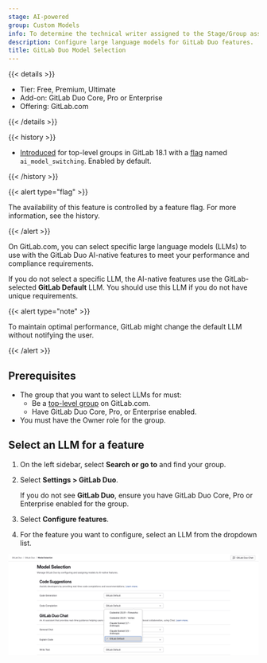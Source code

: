 ```yaml
---
stage: AI-powered
group: Custom Models
info: To determine the technical writer assigned to the Stage/Group associated with this page, see https://handbook.gitlab.com/handbook/product/ux/technical-writing/#assignments
description: Configure large language models for GitLab Duo features.
title: GitLab Duo Model Selection
---
```


{{< details >}}

- Tier: Free, Premium, Ultimate
- Add-on: GitLab Duo Core, Pro or Enterprise
- Offering: GitLab.com

{{< /details >}}

{{< history >}}

- [Introduced](https://gitlab.com/groups/gitlab-org/-/epics/17570) for top-level groups in GitLab 18.1 with a [flag](../../administration/feature_flags.md) named `ai_model_switching`. Enabled by default.

{{< /history >}}

{{< alert type="flag" >}}

The availability of this feature is controlled by a feature flag.
For more information, see the history.

{{< /alert >}}

On GitLab.com, you can select specific large language models (LLMs) to use with the GitLab Duo AI-native features to meet your performance and compliance requirements.

If you do not select a specific LLM, the AI-native features use the GitLab-selected **GitLab Default** LLM. You should use this LLM if you do not have unique requirements.

{{< alert type="note" >}}

To maintain optimal performance, GitLab might change the default LLM without notifying the user.

{{< /alert >}}

## Prerequisites

- The group that you want to select LLMs for must:
  - Be a [top-level group](../group/_index.md#group-hierarchy) on GitLab.com.
  - Have GitLab Duo Core, Pro, or Enterprise enabled.
- You must have the Owner role for the group.

## Select an LLM for a feature

1. On the left sidebar, select **Search or go to** and find your group.
1. Select **Settings > GitLab Duo**.

   If you do not see **GitLab Duo**, ensure you have GitLab Duo Core, Pro or Enterprise enabled for the group.
1. Select **Configure features**.
1. For the feature you want to configure, select an LLM from the dropdown list.

![Configure Model Selections](img/configure_model_selections_v18_1.png)
